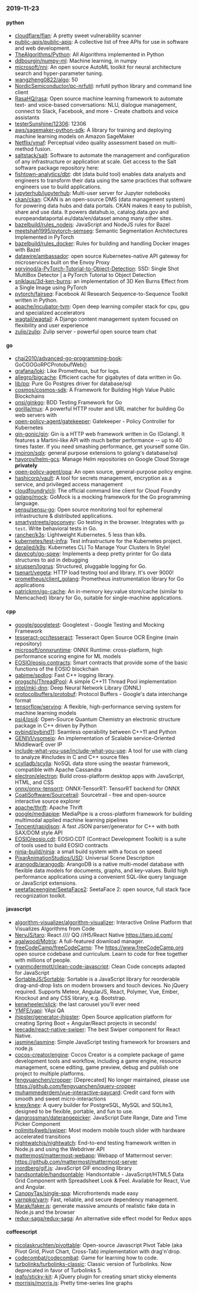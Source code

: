 ### 2019-11-23

#### python
* [cloudflare/flan](https://github.com/cloudflare/flan): A pretty sweet vulnerability scanner
* [public-apis/public-apis](https://github.com/public-apis/public-apis): A collective list of free APIs for use in software and web development.
* [TheAlgorithms/Python](https://github.com/TheAlgorithms/Python): All Algorithms implemented in Python
* [ddbourgin/numpy-ml](https://github.com/ddbourgin/numpy-ml): Machine learning, in numpy
* [microsoft/nni](https://github.com/microsoft/nni): An open source AutoML toolkit for neural architecture search and hyper-parameter tuning.
* [wangzheng0822/algo](https://github.com/wangzheng0822/algo): 50
* [NordicSemiconductor/pc-nrfutil](https://github.com/NordicSemiconductor/pc-nrfutil): nrfutil python library and command line client
* [RasaHQ/rasa](https://github.com/RasaHQ/rasa):  Open source machine learning framework to automate text- and voice-based conversations: NLU, dialogue management, connect to Slack, Facebook, and more - Create chatbots and voice assistants
* [testerSunshine/12306](https://github.com/testerSunshine/12306): 12306
* [aws/sagemaker-python-sdk](https://github.com/aws/sagemaker-python-sdk): A library for training and deploying machine learning models on Amazon SageMaker
* [Netflix/vmaf](https://github.com/Netflix/vmaf): Perceptual video quality assessment based on multi-method fusion.
* [saltstack/salt](https://github.com/saltstack/salt): Software to automate the management and configuration of any infrastructure or application at scale. Get access to the Salt software package repository here:
* [fishtown-analytics/dbt](https://github.com/fishtown-analytics/dbt): dbt (data build tool) enables data analysts and engineers to transform their data using the same practices that software engineers use to build applications.
* [jupyterhub/jupyterhub](https://github.com/jupyterhub/jupyterhub): Multi-user server for Jupyter notebooks
* [ckan/ckan](https://github.com/ckan/ckan): CKAN is an open-source DMS (data management system) for powering data hubs and data portals. CKAN makes it easy to publish, share and use data. It powers datahub.io, catalog.data.gov and europeandataportal.eu/data/en/dataset among many other sites.
* [bazelbuild/rules_nodejs](https://github.com/bazelbuild/rules_nodejs): JavaScript and NodeJS rules for Bazel
* [meetshah1995/pytorch-semseg](https://github.com/meetshah1995/pytorch-semseg): Semantic Segmentation Architectures Implemented in PyTorch
* [bazelbuild/rules_docker](https://github.com/bazelbuild/rules_docker): Rules for building and handling Docker images with Bazel
* [datawire/ambassador](https://github.com/datawire/ambassador): open source Kubernetes-native API gateway for microservices built on the Envoy Proxy
* [sgrvinod/a-PyTorch-Tutorial-to-Object-Detection](https://github.com/sgrvinod/a-PyTorch-Tutorial-to-Object-Detection): SSD: Single Shot MultiBox Detector | a PyTorch Tutorial to Object Detection
* [sniklaus/3d-ken-burns](https://github.com/sniklaus/3d-ken-burns): an implementation of 3D Ken Burns Effect from a Single Image using PyTorch
* [pytorch/fairseq](https://github.com/pytorch/fairseq): Facebook AI Research Sequence-to-Sequence Toolkit written in Python.
* [apache/incubator-tvm](https://github.com/apache/incubator-tvm): Open deep learning compiler stack for cpu, gpu and specialized accelerators
* [wagtail/wagtail](https://github.com/wagtail/wagtail): A Django content management system focused on flexibility and user experience
* [zulip/zulip](https://github.com/zulip/zulip): Zulip server - powerful open source team chat

#### go
* [chai2010/advanced-go-programming-book](https://github.com/chai2010/advanced-go-programming-book):  GoCGOGoRPCProtobufWeb()
* [grafana/loki](https://github.com/grafana/loki): Like Prometheus, but for logs.
* [allegro/bigcache](https://github.com/allegro/bigcache): Efficient cache for gigabytes of data written in Go.
* [lib/pq](https://github.com/lib/pq): Pure Go Postgres driver for database/sql
* [cosmos/cosmos-sdk](https://github.com/cosmos/cosmos-sdk):  A Framework for Building High Value Public Blockchains 
* [onsi/ginkgo](https://github.com/onsi/ginkgo): BDD Testing Framework for Go
* [gorilla/mux](https://github.com/gorilla/mux): A powerful HTTP router and URL matcher for building Go web servers with 
* [open-policy-agent/gatekeeper](https://github.com/open-policy-agent/gatekeeper): Gatekeeper - Policy Controller for Kubernetes
* [gin-gonic/gin](https://github.com/gin-gonic/gin): Gin is a HTTP web framework written in Go (Golang). It features a Martini-like API with much better performance -- up to 40 times faster. If you need smashing performance, get yourself some Gin.
* [jmoiron/sqlx](https://github.com/jmoiron/sqlx): general purpose extensions to golang's database/sql
* [hayorov/helm-gcs](https://github.com/hayorov/helm-gcs): Manage Helm repositories on Google Cloud Storage  **privately**
* [open-policy-agent/opa](https://github.com/open-policy-agent/opa): An open source, general-purpose policy engine.
* [hashicorp/vault](https://github.com/hashicorp/vault): A tool for secrets management, encryption as a service, and privileged access management
* [cloudfoundry/cli](https://github.com/cloudfoundry/cli): The official command line client for Cloud Foundry
* [golang/mock](https://github.com/golang/mock): GoMock is a mocking framework for the Go programming language.
* [sensu/sensu-go](https://github.com/sensu/sensu-go): Open source monitoring tool for ephemeral infrastructure & distributed applications.
* [smartystreets/goconvey](https://github.com/smartystreets/goconvey): Go testing in the browser. Integrates with `go test`. Write behavioral tests in Go.
* [rancher/k3s](https://github.com/rancher/k3s): Lightweight Kubernetes. 5 less than k8s.
* [kubernetes/test-infra](https://github.com/kubernetes/test-infra): Test infrastructure for the Kubernetes project.
* [derailed/k9s](https://github.com/derailed/k9s):  Kubernetes CLI To Manage Your Clusters In Style!
* [davecgh/go-spew](https://github.com/davecgh/go-spew): Implements a deep pretty printer for Go data structures to aid in debugging
* [sirupsen/logrus](https://github.com/sirupsen/logrus): Structured, pluggable logging for Go.
* [tsenart/vegeta](https://github.com/tsenart/vegeta): HTTP load testing tool and library. It's over 9000!
* [prometheus/client_golang](https://github.com/prometheus/client_golang): Prometheus instrumentation library for Go applications
* [patrickmn/go-cache](https://github.com/patrickmn/go-cache): An in-memory key:value store/cache (similar to Memcached) library for Go, suitable for single-machine applications.

#### cpp
* [google/googletest](https://github.com/google/googletest): Googletest - Google Testing and Mocking Framework
* [tesseract-ocr/tesseract](https://github.com/tesseract-ocr/tesseract): Tesseract Open Source OCR Engine (main repository)
* [microsoft/onnxruntime](https://github.com/microsoft/onnxruntime): ONNX Runtime: cross-platform, high performance scoring engine for ML models
* [EOSIO/eosio.contracts](https://github.com/EOSIO/eosio.contracts): Smart contracts that provide some of the basic functions of the EOSIO blockchain
* [gabime/spdlog](https://github.com/gabime/spdlog): Fast C++ logging library.
* [progschj/ThreadPool](https://github.com/progschj/ThreadPool): A simple C++11 Thread Pool implementation
* [intel/mkl-dnn](https://github.com/intel/mkl-dnn): Deep Neural Network Library (DNNL)
* [protocolbuffers/protobuf](https://github.com/protocolbuffers/protobuf): Protocol Buffers - Google's data interchange format
* [tensorflow/serving](https://github.com/tensorflow/serving): A flexible, high-performance serving system for machine learning models
* [psi4/psi4](https://github.com/psi4/psi4): Open-Source Quantum Chemistry  an electronic structure package in C++ driven by Python
* [pybind/pybind11](https://github.com/pybind/pybind11): Seamless operability between C++11 and Python
* [GENIVI/vsomeip](https://github.com/GENIVI/vsomeip): An implementation of Scalable service-Oriented MiddlewarE over IP
* [include-what-you-use/include-what-you-use](https://github.com/include-what-you-use/include-what-you-use): A tool for use with clang to analyze #includes in C and C++ source files
* [scylladb/scylla](https://github.com/scylladb/scylla): NoSQL data store using the seastar framework, compatible with Apache Cassandra
* [electron/electron](https://github.com/electron/electron): Build cross-platform desktop apps with JavaScript, HTML, and CSS
* [onnx/onnx-tensorrt](https://github.com/onnx/onnx-tensorrt): ONNX-TensorRT: TensorRT backend for ONNX
* [CoatiSoftware/Sourcetrail](https://github.com/CoatiSoftware/Sourcetrail): Sourcetrail - free and open-source interactive source explorer
* [apache/thrift](https://github.com/apache/thrift): Apache Thrift
* [google/mediapipe](https://github.com/google/mediapipe): MediaPipe is a cross-platform framework for building multimodal applied machine learning pipelines
* [Tencent/rapidjson](https://github.com/Tencent/rapidjson): A fast JSON parser/generator for C++ with both SAX/DOM style API
* [EOSIO/eosio.cdt](https://github.com/EOSIO/eosio.cdt): EOSIO.CDT (Contract Development Toolkit) is a suite of tools used to build EOSIO contracts
* [ninja-build/ninja](https://github.com/ninja-build/ninja): a small build system with a focus on speed
* [PixarAnimationStudios/USD](https://github.com/PixarAnimationStudios/USD): Universal Scene Description
* [arangodb/arangodb](https://github.com/arangodb/arangodb):  ArangoDB is a native multi-model database with flexible data models for documents, graphs, and key-values. Build high performance applications using a convenient SQL-like query language or JavaScript extensions.
* [seetafaceengine/SeetaFace2](https://github.com/seetafaceengine/SeetaFace2): SeetaFace 2: open source, full stack face recognization toolkit.

#### javascript
* [algorithm-visualizer/algorithm-visualizer](https://github.com/algorithm-visualizer/algorithm-visualizer): Interactive Online Platform that Visualizes Algorithms from Code
* [NervJS/taro](https://github.com/NervJS/taro):  React //// QQ //H5/React Native  https://taro.jd.com/
* [agalwood/Motrix](https://github.com/agalwood/Motrix): A full-featured download manager.
* [freeCodeCamp/freeCodeCamp](https://github.com/freeCodeCamp/freeCodeCamp): The https://www.freeCodeCamp.org open source codebase and curriculum. Learn to code for free together with millions of people.
* [ryanmcdermott/clean-code-javascript](https://github.com/ryanmcdermott/clean-code-javascript):  Clean Code concepts adapted for JavaScript
* [SortableJS/Sortable](https://github.com/SortableJS/Sortable): Sortable  is a JavaScript library for reorderable drag-and-drop lists on modern browsers and touch devices. No jQuery required. Supports Meteor, AngularJS, React, Polymer, Vue, Ember, Knockout and any CSS library, e.g. Bootstrap.
* [kenwheeler/slick](https://github.com/kenwheeler/slick): the last carousel you'll ever need
* [YMFE/yapi](https://github.com/YMFE/yapi): YApi QA
* [jhipster/generator-jhipster](https://github.com/jhipster/generator-jhipster): Open Source application platform for creating Spring Boot + Angular/React projects in seconds!
* [leecade/react-native-swiper](https://github.com/leecade/react-native-swiper): The best Swiper component for React Native.
* [jasmine/jasmine](https://github.com/jasmine/jasmine): Simple JavaScript testing framework for browsers and node.js
* [cocos-creator/engine](https://github.com/cocos-creator/engine): Cocos Creator is a complete package of game development tools and workflow, including a game engine, resource management, scene editing, game preview, debug and publish one project to multiple platforms.
* [fengyuanchen/cropper](https://github.com/fengyuanchen/cropper):  [Deprecated] No longer maintained, please use https://github.com/fengyuanchen/jquery-cropper
* [muhammederdem/vue-interactive-paycard](https://github.com/muhammederdem/vue-interactive-paycard): Credit card form with smooth and sweet micro-interactions
* [knex/knex](https://github.com/knex/knex): A query builder for PostgreSQL, MySQL and SQLite3, designed to be flexible, portable, and fun to use.
* [dangrossman/daterangepicker](https://github.com/dangrossman/daterangepicker): JavaScript Date Range, Date and Time Picker Component
* [nolimits4web/swiper](https://github.com/nolimits4web/swiper): Most modern mobile touch slider with hardware accelerated transitions
* [nightwatchjs/nightwatch](https://github.com/nightwatchjs/nightwatch): End-to-end testing framework written in Node.js and using the Webdriver API
* [mattermost/mattermost-webapp](https://github.com/mattermost/mattermost-webapp): Webapp of Mattermost server: https://github.com/mattermost/mattermost-server
* [jnordberg/gif.js](https://github.com/jnordberg/gif.js): JavaScript GIF encoding library
* [handsontable/handsontable](https://github.com/handsontable/handsontable): Handsontable - JavaScript/HTML5 Data Grid Component with Spreadsheet Look & Feel. Available for React, Vue and Angular.
* [CanopyTax/single-spa](https://github.com/CanopyTax/single-spa): Microfrontends made easy
* [yarnpkg/yarn](https://github.com/yarnpkg/yarn):  Fast, reliable, and secure dependency management.
* [Marak/faker.js](https://github.com/Marak/faker.js): generate massive amounts of realistic fake data in Node.js and the browser
* [redux-saga/redux-saga](https://github.com/redux-saga/redux-saga): An alternative side effect model for Redux apps

#### coffeescript
* [nicolaskruchten/pivottable](https://github.com/nicolaskruchten/pivottable): Open-source Javascript Pivot Table (aka Pivot Grid, Pivot Chart, Cross-Tab) implementation with drag'n'drop.
* [codecombat/codecombat](https://github.com/codecombat/codecombat): Game for learning how to code.
* [turbolinks/turbolinks-classic](https://github.com/turbolinks/turbolinks-classic): Classic version of Turbolinks. Now deprecated in favor of Turbolinks 5.
* [leafo/sticky-kit](https://github.com/leafo/sticky-kit): A jQuery plugin for creating smart sticky elements
* [morrisjs/morris.js](https://github.com/morrisjs/morris.js): Pretty time-series line graphs
